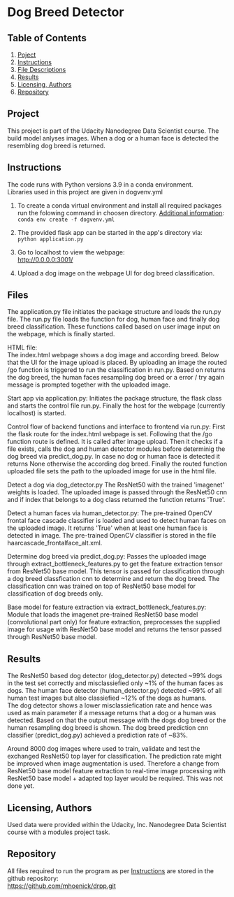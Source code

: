 # Dog Breed Detector

## Table of Contents

1. [Poject](#project)
2. [Instructions](#instructions)
3. [File Descriptions](#files)
4. [Results](#results)
5. [Licensing, Authors](#licensing)
6. [Repository](#repository)

## Project <a name="project"></a>

This project is part of the Udacity Nanodegree Data Scientist course.
The build model anlyses images. When a dog or a human face is detected the resembling dog breed is returned.

## Instructions <a name="instructions"></a>

The code runs with Python versions 3.9 in a conda environment.<br>
Libraries used in this project are given in dogvenv.yml

1. To create a conda virtual environment and install all required packages run the folowing command in choosen directory. [Additional information](https://docs.conda.io/projects/conda/en/latest/user-guide/tasks/manage-environments.html#create-env-from-file):<br>
	`conda env create -f dogvenv.yml`

2. The provided flask app can be started in the app's directory via:<br>
    `python application.py`

3. Go to localhost to view the webpage:<br>
    http://0.0.0.0:3001/

4. Upload a dog image on the webpage UI for dog breed classification.

## Files <a name="files"></a>

The application.py file initiates the package structure and loads the run.py file. The run.py file loads the function for dog, human face and finally dog breed classification. These functions called based on user image input on the webpage, which is finally started.


HTML file:<br>
The index.html webpage shows a dog image and according breed. Below that the UI for the image upload is placed. By uploading an image the routed /go function is triggered to run the classification in run.py. Based on returns the dog breed, the human faces resampling dog breed or a error / try again message is prompted together with the uploaded image. 


Start app via application.py:
Initiates the package structure, the flask class and starts the control file run.py.
Finally the host for the webpage (currently localhost) is started. 

Control flow of backend functions and interface to frontend via run.py:
First the flask route for the index.html webpage is set. Following that the /go function route is defined. It is called after image upload. Then it checks if a file exists, calls the dog and human detector modules before determinig the dog breed via predict_dog.py. In case no dog or human face is detected it returns None otherwise the according dog breed.
Finally the routed function uploaded file sets the path to the uploaded image for use in the html file.

Detect a dog via dog_detector.py
The ResNet50 with the trained 'imagenet' weights is loaded. The uploaded image is passed through the ResNet50 cnn and if index that belongs to a dog class returned the function returns 'True'.

Detect a human faces via human_detector.py:
The pre-trained OpenCV frontal face cascade classifier is loaded and used to detect human faces on the uploaded image. It returns 'True' when at least one human face is detected in image.
The pre-trained OpenCV classifier is stored in the file haarcascade_frontalface_alt.xml.

Determine dog breed via predict_dog.py:
Passes the uploaded image through extract_bottleneck_features.py to get the feature extraction tensor from ResNet50 base model. This tensor is passed for classification through a dog breed classfication cnn to determine and return the dog breed.
The classification cnn was trained on top of ResNet50 base model for classification of dog breeds only.

Base model for feature extraction via extract_bottleneck_features.py:
Module that loads the imagenet pre-trained ResNet50 base model (convolutional part only) for feature extraction, preprocesses the supplied image for usage with ResNet50 base model and returns the tensor passed through ResNet50 base model.

## Results <a name="results"></a>

The ResNet50 based dog detector (dog_detector.py) detected ~99% dogs in the test set correctly and misclassiefied only ~1% of the human faces as dogs. The human face detector (human_detector.py) detected ~99% of all human test images but also classiefied ~12% of the dogs as humans.<br>
The dog detector shows a lower misclassiefication rate and hence was used as main parameter if a message returns that a dog or a human was detected. Based on that the output message with the dogs dog breed or the human resampling dog breed is shown.
The dog breed prediction cnn classifier (predict_dog.py) achieved a prediction rate of ~83%.

Around 8000 dog images where used to train, validate and test the exchanged ResNet50 top layer for classification. The prediction rate might be improved when image augmentation is used. Therefore a change from ResNet50 base model feature extraction to real-time image processing with ResNet50 base model + adapted top layer would be required. This was not done yet.

## Licensing, Authors <a name="licensing"></a>

Used data were provided within the Udacity, Inc. Nanodegree Data Scientist course with a modules project task.

## Repository <a name="repository"></a>

All files required to run the program as per [Instructions](#instructions) are stored in the github repository:<br>
https://github.com/mhoenick/drpp.git
